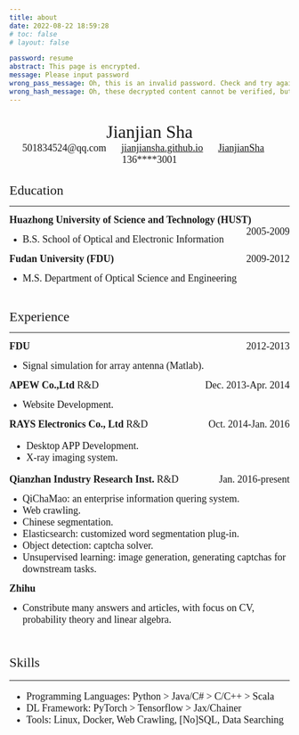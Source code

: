 ```yaml
---
title: about
date: 2022-08-22 18:59:28
# toc: false
# layout: false

password: resume
abstract: This page is encrypted.
message: Please input password
wrong_pass_message: Oh, this is an invalid password. Check and try again, please.
wrong_hash_message: Oh, these decrypted content cannot be verified, but you can still have a look.
---
```



<script src="https://kit.fontawesome.com/fff3aa0c8a.js" crossorigin="anonymous"></script>

<br/>

<div align='center'>
<font face="Fontin SmallCaps" size="6">Jianjian Sha</font>
</div>


<center>
<font face="LMSans12" size="4"><i class="fa-solid fa-envelope"></i> 501834524@qq.com &emsp; <i class="fa-solid fa-link"></i> <a href='https://jianjiansha.github.io/'>jianjiansha.github.io</a> &emsp; <i class="fa-brands fa-github"></i> <a href='https://github.com/JianjianSha'>JianjianSha</a> &emsp; <i class="fa-solid fa-phone"></i> 136****3001</font>
</center>

<br/>

<font face='Fontin SmallCaps' size="5"><i class="fa-solid fa-graduation-cap"></i> Education</font>
___

<div><font face='TeXGyreTermes' size='4.5'><b>Huazhong University of Science and Technology (HUST)</b><span style="float:right;">2005-2009</span></font> </div>

- <font face='TeXGyreTermes' size='4'>B.S. School of Optical and Electronic Information</font>

<div><font face='TeXGyreTermes' size='4.5'><b>Fudan University (FDU)</b><span style="float:right;">2009-2012</span></font> </div>

- <font face='TeXGyreTermes' size='4'>M.S. Department of Optical Science and Engineering</font>

<br/>

<font face='Fontin SmallCaps' size="5"><i class="fa-solid fa-user-group"></i> Experience</font>
___

<div><font face='TeXGyreTermes' size='4.5'><b>FDU</b><span style="float:right;">2012-2013</span></font></div>

- <font face='TeXGyreTermes' size='4'>Signal simulation for array antenna (Matlab).</font>

<div><font face='TeXGyreTermes' size='4.5'><b>APEW Co.,Ltd</b> R&D<span style="float:right;">Dec. 2013-Apr. 2014</span></font></div>

- <font face='TeXGyreTermes' size='4'>Website Development.</font>

<div><font face='TeXGyreTermes' size='4.5'><b>RAYS Electronics Co., Ltd</b> R&D<span style="float:right;">Oct. 2014-Jan. 2016</span></font></div>

<font face='TeXGyreTermes' size='4'>

- Desktop APP Development.
- X-ray imaging system.

</font>

<div><font face='TeXGyreTermes' size='4.5'><b>Qianzhan Industry Research Inst.</b> R&D<span style="float:right;">Jan. 2016-present</span></font></div>

- <font face='TeXGyreTermes' size='4'>QiChaMao: an enterprise information quering system.</font>
- <font face='TeXGyreTermes' size='4'>Web crawling.</font>
- <font face='TeXGyreTermes' size='4'>Chinese segmentation.</font>
- <font face='TeXGyreTermes' size='4'>Elasticsearch: customized word segmentation plug-in.</font>
- <font face='TeXGyreTermes' size='4'>Object detection: captcha solver.</font>
- <font face='TeXGyreTermes' size='4'>Unsupervised learning: image generation, generating captchas for downstream tasks.</font>

<div><font face='TeXGyreTermes' size='4.5'><b>Zhihu</b></font></div>

- <font face='TeXGyreTermes' size='4'>Constribute many answers and articles, with focus on CV, probability theory and linear algebra.<font>


<br/>

<font face='Fontin SmallCaps' size="5"><i class="fa-solid fa-gears"></i> Skills</font>
___

- <font face='TeXGyreTermes' size='4'>Programming Languages: Python > Java/C# > C/C++ > Scala</font>
- <font face='TeXGyreTermes' size='4'>DL Framework: PyTorch > Tensorflow > Jax/Chainer</font>
- <font face='TeXGyreTermes' size='4'>Tools: Linux, Docker, Web Crawling, [No]SQL, Data Searching</font>